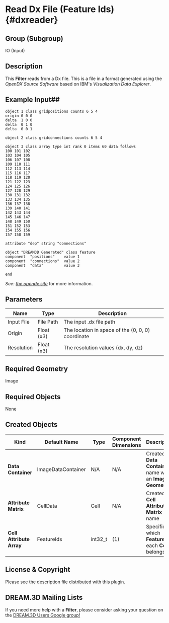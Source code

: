 Read Dx File (Feature Ids) {#dxreader}
=============

## Group (Subgroup) ##
IO (Input)

## Description ##
This **Filter** reads from a Dx file. This is a file in a format generated using the _OpenDX Source Software_ based on IBM's _Visualization Data Explorer_. 

## Example Input##

	object 1 class gridpositions counts 6 5 4
	origin 0 0 0
	delta  1 0 0
	delta  0 1 0
	delta  0 0 1

	object 2 class gridconnections counts 6 5 4

	object 3 class array type int rank 0 items 60 data follows
	100 101 102 
	103 104 105 
	106 107 108 
	109 110 111 
	112 113 114 
	115 116 117 
	118 119 120 
	121 122 123 
	124 125 126 
	127 128 129 
	130 131 132 
	133 134 135 
	136 137 138 
	139 140 141 
	142 143 144 
	145 146 147 
	148 149 150 
	151 152 153 
	154 155 156 
	157 158 159 

	attribute "dep" string "connections"

	object "DREAM3D Generated" class feature
	component  "positions"    value 1
	component  "connections"  value 2
	component  "data"         value 3

	end

_See: [the opendx site](http://www.opendx.org)_ for more information.

## Parameters ##
| Name | Type | Description |
|------|------| ----------- |
| Input File | File Path | The input .dx file path |
| Origin | Float (x3) | The location in space of the (0, 0, 0) coordinate |
| Resolution | Float (x3) | The resolution values (dx, dy, dz) |

## Required Geometry ##
Image 

## Required Objects ##
None

## Created Objects ##
| Kind | Default Name | Type | Component Dimensions | Description |
|------|--------------|-------------|---------|-----|
| **Data Container** | ImageDataContainer | N/A | N/A | Created **Data Container** name with an **Image Geometry** |
| **Attribute Matrix** | CellData | Cell | N/A | Created **Cell Attribute Matrix** name |
| **Cell Attribute Array** | FeatureIds | int32_t | (1) | Specifies to which **Feature** each **Cell** belongs |

## License & Copyright ##

Please see the description file distributed with this plugin.

## DREAM.3D Mailing Lists ##

If you need more help with a **Filter**, please consider asking your question on the [DREAM.3D Users Google group!](https://groups.google.com/forum/?hl=en#!forum/dream3d-users)


